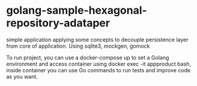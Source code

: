 # golang-sample-hexagonal-repository-adataper

simple application applying some concepts to decouple persistence layer from core of application. Using sqlite3, mockgen, gomock

To run project, you can use a docker-compose up to set a Golang environment and access container using docker exec -it appproduct bash, inside container you can use Go commands to run tests and improve code as you want.
